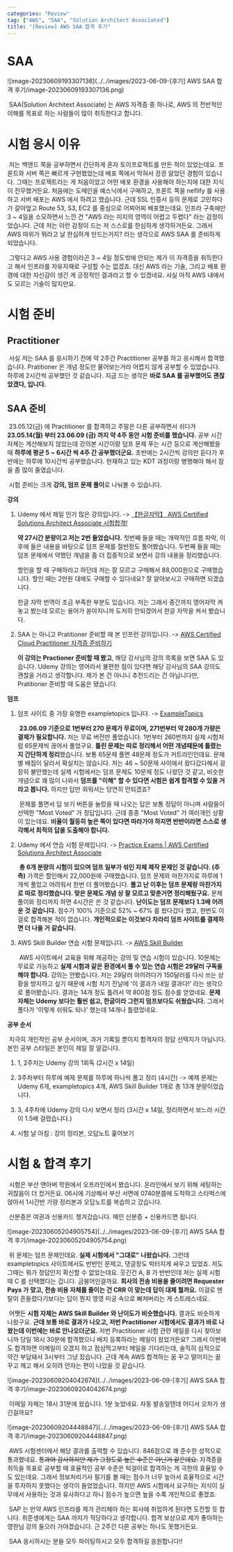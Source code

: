 ```yaml
---
categories: "Review"
tag: ["AWS", "SAA", "Solution Architect Associated"]
title: "[Review] AWS SAA 합격 후기"
---
```


# SAA

![image-20230609193307136](../../images/2023-06-09-[후기] AWS SAA 합격 후기/image-20230609193307136.png)

​	SAA(Solution Architext Associate) 는 AWS 자격증 중 하나로, AWS 의 전반적인 이해를 목표로 하는 사람들이 많이 취득한다고 합니다.

# 시험 응시 이유

​	저는 백엔드 쪽을 공부하면서 간단하게 혼자 토이프로젝트를 만든 적이 있었는데요. 프론트와 서버 쪽은 빠르게 구현했었는데 배포 쪽에서 막혀서 끙끙 앓았던 경험이 있습니다. 그때는 프로젝트라는 게 처음이었고 어떤 배포 환경을 사용해야 하는지에 대한 지식이 전무했거든요. 처음에는 도메인을 예스닉에서 구매하고, 프론트 쪽을 neflify 를 사용하고 서버 배포는 AWS 에서 하려고 했습니다. 근데 SSL 인증서 등의 문제로 고민하다가 갈아엎고 Route 53, S3, EC2 를 중심으로 어찌어찌 배포했는데요. 인프라 구축에만 3 ~ 4일을 소모하면서 느낀 건 "AWS 라는 미지의 영역이 어렵고 두렵다" 라는 감정이었습니다. 근데 저는 이런 감정이 드는 저 스스로를 한심하게 생각하거든요. 그래서 AWS 따위가 뭐라고 날 한심하게 만드는거지? 라는 생각으로 AWS SAA 를 준비하게 되었습니다.

​	그렇다고 AWS 사용 경험이라곤 3 ~ 4일 정도밖에 안되는 제가 이 자격증을 취득한다고 해서 인프라를 자유자재로 구성할 수는 없겠죠. 대신 AWS 라는 기술, 그리고 배포 환경에 대한 자신감이 생긴 게 긍정적인 결과라고 할 수 있겠네요. 사실 아직 AWS 내에서도 모르는 기술이 많지만요.

# 시험 준비

## Practitioner

​	사실 저는 SAA 를 응시하기 전에 약 2주간 Practitioner 공부를 하고 응시해서 합격했습니다. Pratitioner 은 개념 정도만 물어보는거라 어렵지 않게 공부할 수 있었습니다. 하루에 2시간씩 공부했던 것 같습니다. 지금 드는 생각은 **바로 SAA 를 공부했어도 괜찮았겠다, 입니다.** 

## SAA 준비

​	23.05.12(금) 에 Practitioner 를 합격하고 주말은 다른 공부하면서 쉬다가 **23.05.14(월) 부터 23.06.09 (금) 까지 약 4주 동안 시험 준비를 했습니다.** 공부 시간 자체는 계산해보지 않았는데 강의본 시간이랑 덤프 문제 푸는 시간 등으로 계산해봤을 때 **하루에 평균 5 ~ 6시간 씩 4주 간 공부했더군요.** 초반에는 2시간씩 강의만 듣다가 후반에는 하루에 10시간씩 공부했습니다. 현재하고 있는 KDT 과정이랑 병행해야 해서 잠을 좀 많이 줄였습니다.

​	시험 준비는 크게 **강의, 덤프 문제 풀이**로 나눠볼 수 있습니다.

**강의**

1. Udemy 에서 제일 인기 많은 강의입니다. -> [【한글자막】 AWS Certified Solutions Architect Associate 시험합격!](https://www.udemy.com/course/best-aws-certified-solutions-architect-associate/)

   **약 27시간 분량이고 저는 2번 들었습니다.** 첫번째 들을 때는 개략적인 흐름 파악, 이후에 들은 내용을 바탕으로 덤프 문제를 절반정도 풀어봤습니다. 두번째 들을 때는 덤프 문제에서 약했던 개념을 좀 더 집중적으로 보면서 강의 내용을 정리했습니다. 

   할인을 할 때 구매하라고 하던데 저는 잘 모르고 구매해서 88,000원으로 구매했습니다. 할인 때는 2만원 대에도 구매할 수 있다네요? 잘 알아보시고 구매하면 되겠습니다.

   한글 자막 번역이 조금 부족한 부분도 있습니다. 저는 그래서 중간까지 영어자막 켜놓고 봤는데 모르는 용어가 쏟아지니까 도저히 안되겠어서 한글 자막을 켜서 봤습니다.

2. SAA 는 아니고 Pratitioner 준비할 때 본 인프런 강의입니다. -> [AWS Certified Cloud Practitioner 자격증 준비하기](https://www.inflearn.com/course/aws-%EC%9E%90%EA%B2%A9%EC%A6%9D-%ED%81%B4%EB%9D%BC%EC%9A%B0%EB%93%9C-%EA%B8%B0%EC%B4%88)

   **이 강의는 Practioner 준비할 때 봤고**, 해당 강사님의 강의 목록을 보면 SAA 도 있습니다. Udemy 강의는 영어라서 불편한 점이 있다면 해당 강사님의 SAA 강의도 괜찮을 거라고 생각합니다. 제가 본 건 아니니 추천드리는 건 아닙니다만, Pratitioner 준비할 때 도움은 됐습니다.

**덤프**

1. 덤프 사이트 중 가장 유명한 exampletopics 입니다. -> [ExampleTopics](https://www.examtopics.com/exams/amazon/aws-certified-solutions-architect-associate-saa-c03/)

   ​	**23.06.09 기준으로 1번부터 270 문제가 무료이며, 271번부터 약 280개 가량은 결제가 필요합니다.** 저는 무료 버전만 풀었습니다. 1번부터 260번까지 실제 시험처럼 65문제씩 끊어서 풀었구요. **틀린 문제는 따로 정리해서 어떤 개념때문에 틀렸는지 간단하게 정리**했습니다. 보통 65문제 풀면 48문제 정도가 커트라인인데요. 문제별 배점이 달라서 확실치는 않습니다. 저는 46 ~ 50문제 사이에서 왔다갔다해서 굉장히 불안했는데 실제 시험에서는 덤프 문제도 10문제 정도 나왔던 것 같고, 비슷한 개념으로 꽤 많이 나와서 **덤프를 "이해" 할 수 있다면 시험은 쉽게 합격할 수 있을 거라고 봅니다.** 하지만 답만 외워서는 당연히 안되겠죠? 

   ​	문제를 풀면서 답 보기 버튼을 눌렀을 때 나오는 답은 보통 정답이 아니며 사람들이 선택한 "Most Voted" 가 정답입니다. 근데 종종 "Most Voted" 가 여러개인 상황이 있는데요. **비율이 월등히 높은 쪽이 있다면 따라가야 하지면 반반이라면 스스로 생각해서 최적의 답을 도출해야 합니다.**

2. Udemy 에서 연습 시험 문제입니다. -> [Practice Exams \| AWS Certified Solutions Architect Associate](https://www.udemy.com/course/practice-exams-aws-certified-solutions-architect-associate/)

   ​	**총 6개 분량의 시험이 있으며 덤프 일부가 섞인 자체 제작 문제인 것 같습니다. (추측)** 가격은 할인해서 22,000원에 구매했습니다. 덤프 문제와 마찬가지로 하루에 1개씩 풀었고 어려워서 한번 더 풀어봤습니다. **풀고 난 이후는 덤프 문제랑 마찬가지로 따로 정리했습니다. 맞은 문제도 개념 상 잘 모르고 맞춘거면 정리해뒀구요.** 문제풀이와 정리까지 하면 4시간은 쓴 것 같습니다. **난이도는 덤프 문제보다 1.3배 어려운 것 같습니다.** 점수가 100% 기준으로 52% ~ 67% 를 왔다갔다 했고, 한번도 이걸로 합격해본 적이 없습니다. **개인적으로는 이것보다 차라리 덤프 사이트를 결제하면 더 나을 거 같습니다.**

3. AWS Skill Builder 연습 시험 문제입니다. -> [AWS Skill Builder](https://aws.amazon.com/ko/training/digital/)

   ​	AWS 사이트에서 교육을 위해 제공하는 강의 및 연습 시험이 있습니다. 10문제는 무료로 가능하고 **실제 시험과 같은 환경에서 풀 수 있는 연습 시험은 29달러 구독을 해야 합니다.** 강의는 안봤습니다. 저는 29달러 아끼려다가 150달러를 다시 쓰는 상황을 방지하고 싶기 때문에 시험 치기 전날에 '이 결과가 내일 결과다!' 라는 생각으로 풀어봤습니다. 결과는 14개 정도 틀려서 약 800점 정도 점수를 얻었네요. **문제 자체는 Udemy 보다는 훨씬 쉽고, 한글이라 그런지 덤프보다도 쉬웠습니다.** 그래서 풀다가 '이렇게 쉬워도 되나' 했는데 14개나 틀렸었네요.

**공부 순서**

​	지극히 개인적인 공부 순서이며, 과거 기록일 뿐이지 합격자의 정답 선택지가 아닙니다. 본인 공부 스타일은 본인이 제일 잘 알겁니다.

1. 1, 2주차는 Udemy 강의 1회독 (2시간 x 14일)

2. 3주차부터 하루에 예제 문제를 하루에 하나씩 풀고 정리 (4시간) -> 예제 문제는 Udemy 6개, exampletopics 4개, AWS Skill Builder 1개로 총 13개 분량이었습니다.

3. 3, 4주차에 Udemy 강의 다시 보면서 정리 (3시간 x 14일, 정리하면서 보느라 시간이 1.5배 걸렸습니다.)

4. 시험 날 아침 : 강의 정리본, 오답노트 훑어보기

   

# 시험 & 합격 후기

​	시험은 부산 앤아버 학원에서 오프라인에서 봤습니다. 온라인에서 보기 위해 세팅하는 귀찮음이 더 컸거든요. 06시에 기상해서 부산 서면에 0740분쯤에 도착하고 스타벅스에 앉아서 1시간반 가량 정리본과 오답노트를 복습하고 갔습니다.

​	신분증은 여권과 신용카드 챙겨갔습니다. 메인 신분증 + 신용카드면 됩니다.

![image-20230605204905754](../../images/2023-06-09-[후기] AWS SAA 합격 후기/image-20230605204905754.png)

​	위 문제는 덤프 문제인데요. **실제 시험에서 "그대로"  나왔습니다.** 그런데 exampletopics 사이트에서도 반반인 문제고, 댓글창도 박터지게 싸우고 있었죠. 저도 그때는 뭐가 정답인지 확신할 수 없었는데요. 웃긴건 A, B 가 반반인데 저는 실제 시험 때 C 를 선택했다는 겁니다. 금붕어인걸까요. **회사의 전송 비용을 줄이려면 Requester Pays 가 맞고, 전송 비용 자체를 줄이는 건 CRR 이 맞는데 답이 대체 뭘까요.** 이걸로 멘탈이 흔들렸다기보다는 답이 뭔지 영영 미궁 속으로 빠져버리는 게 스트레스네요.

​	어쨋든 **시험 자체는 AWS Skill Builder 와 난이도가 비슷했습니다.** 결과도 비슷하게 나왔구요. **근데 보통 바로 결과가 나오고, 저번 Practitioner 시험에서도 결과가 바로 나왔는데 이번에는 바로 안나오더군요.** 저번 Practitioner 시험 관련 메일을 다시 찾아보니까 당일 18시 30분에 합격했으니 배지 등록하라는 메일이 왔었거든요? 그래서 이번에도 합격하면 이메일이 오겠지 하고 점심먹고부터 메일을 기다리는데, 솔직히 심적으로 약간 부담돼서 3시부터 그냥 잤습니다. 근데 계속 AWS 합격하는 꿈 꾸고 떨어지는 꿈 꾸고 깨고 해서 오히려 안자는 편이 나았을 것 같습니다.

![image-20230609204042674](../../images/2023-06-09-[후기] AWS SAA 합격 후기/image-20230609204042674.png)

​	이메일 자체는 18시 31분에 왔습니다. 1분 늦었네요. 자동 발송일텐데 어디서 오차가 생긴걸까요?

![image-20230609204448847](../../images/2023-06-09-[후기] AWS SAA 합격 후기/image-20230609204448847.png)

​	AWS 시험센터에서 해당 결과를 출력할 수 있습니다. 846점으로 꽤 준수한 성적으로 통과했네요. ~~통과야 감사하지만 제가 그정도로 높은 수준은 아닌거 같은데요.~~ 자격증을 취득을 목표로 공부할 때 효율적인 공부 수준은 턱걸이로 합격하는 게 극한의 효율일 수도 있는데요. 그래서 정보처리기사 필기를 볼 때는 점수가 너무 높아서 효율적으로 시간을 투자하지 못했다는 생각이 들었었습니다. 하지만 AWS 시험에서 요구하는 지식이 실무에서 사용하는 것과 유사하다고 하니 점수가 높으면 높을 수록 개인적으로 좋겠죠.

​	SAP 는 만약 AWS 인프라를 제가 관리해야 하는 회사에 취업하게 된다면 도전할 듯 합니다. 취준생에게는 SAA 까지가 적당하다고 생각합니다. 합격 보상으로 제가 좋아하는 영한님 강의 들으러 가야겠습니다. 근 2주간 다른 공부는 하나도 못했거든요.

​	SAA 응시하시는 분들 모두 파이팅하시고 모두 합격하길 응원합니다!!

